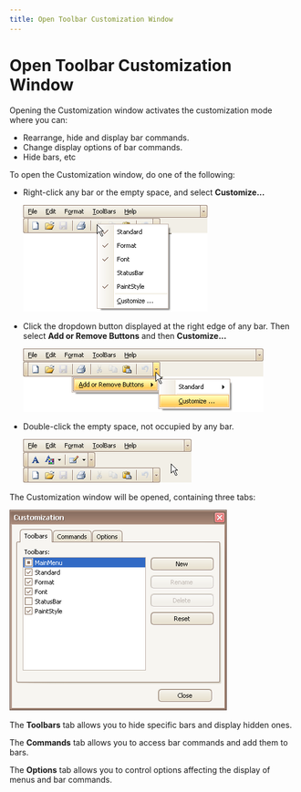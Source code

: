 ```yaml
---
title: Open Toolbar Customization Window
---
```

# Open Toolbar Customization Window
Opening the Customization window activates the customization mode where you can:
* Rearrange, hide and display bar commands.
* Change display options of bar commands.
* Hide bars, etc

To open the Customization window, do one of the following:
* Right-click any bar or the empty space, and select **Customize...**
	
	![EU_XtraBars_Bar_Menu](../../../images/Img7711.png)
* Click the dropdown button displayed at the right edge of any bar. Then select **Add or Remove Buttons** and then **Customize...**
	
	![EU_XtraBars_Bar_DropdownButton_Menu](../../../images/Img7712.png)
* Double-click the empty space, not occupied by any bar.
	
	![EU_XtraBars_EmptySpace](../../../images/Img7715.png)

The Customization window will be opened, containing three tabs:

![EU_XtraBars_CustomizationWindow](../../../images/Img7713.png)

The **Toolbars** tab allows you to hide specific bars and display hidden ones.

The **Commands** tab allows you to access bar commands and add them to bars.

The **Options** tab allows you to control options affecting the display of menus and bar commands.